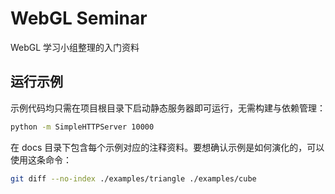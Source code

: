 # WebGL Seminar
WebGL 学习小组整理的入门资料

## 运行示例
示例代码均只需在项目根目录下启动静态服务器即可运行，无需构建与依赖管理：

``` bash
python -m SimpleHTTPServer 10000
```

在 docs 目录下包含每个示例对应的注释资料。要想确认示例是如何演化的，可以使用这条命令：

``` bash
git diff --no-index ./examples/triangle ./examples/cube
```

